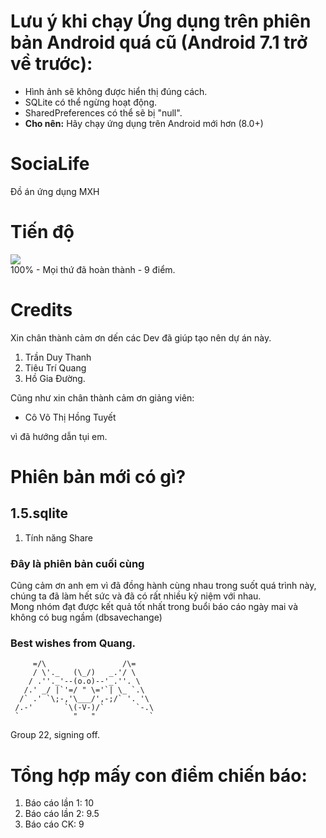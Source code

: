 # Lưu ý khi chạy Ứng dụng trên phiên bản Android quá cũ (Android 7.1 trở về trước):
- Hình ảnh sẽ không được hiển thị đúng cách.
- SQLite có thể ngừng hoạt động.
- SharedPreferences có thể sẽ bị "null".
- **Cho nên:** Hãy chạy ứng dụng trên Android mới hơn (8.0+)
# SociaLife
Đồ án ứng dụng MXH
# Tiến độ
![](https://geps.dev/progress/100)\
100% - Mọi thứ đã hoàn thành - 9 điểm.
# Credits
Xin chân thành cảm ơn dến các Dev đã giúp tạo nên dự án này.
1. Trần Duy Thanh
2. Tiêu Trí Quang
3. Hồ Gia Đường.

Cũng như xin chân thành cảm ơn giảng viên:

- Cô Võ Thị Hồng Tuyết

vì đã hướng dẫn tụi em.

# Phiên bản mới có gì?
## 1.5.sqlite
1. Tính năng Share
### Đây là phiên bản cuối cùng
Cũng cảm ơn anh em vì đã đồng hành cùng nhau trong suốt quá trình này, chúng ta đã làm hết sức và đã có rất nhiều kỷ niệm với nhau.\
Mong nhóm đạt được kết quả tốt nhất trong buổi báo cáo ngày mai và không có bug ngầm (dbsavechange)
### Best wishes from Quang.
```
     =/\                 /\=
     / \'._   (\_/)   _.'/ \
    / .''._'--(o.o)--'_.''. \
   /.' _/ |`'=/ " \='`| \_ `.\
  /` .' `\;-,'\___/',-;/` '. '\
 /.-'       `\(-V-)/`       `-.\
 `            "   "            `
 ```
 Group 22, signing off.
# Tổng hợp mấy con điểm chiến báo:
1. Báo cáo lần 1: 10
2. Báo cáo lần 2: 9.5
3. Báo cáo CK: 9
